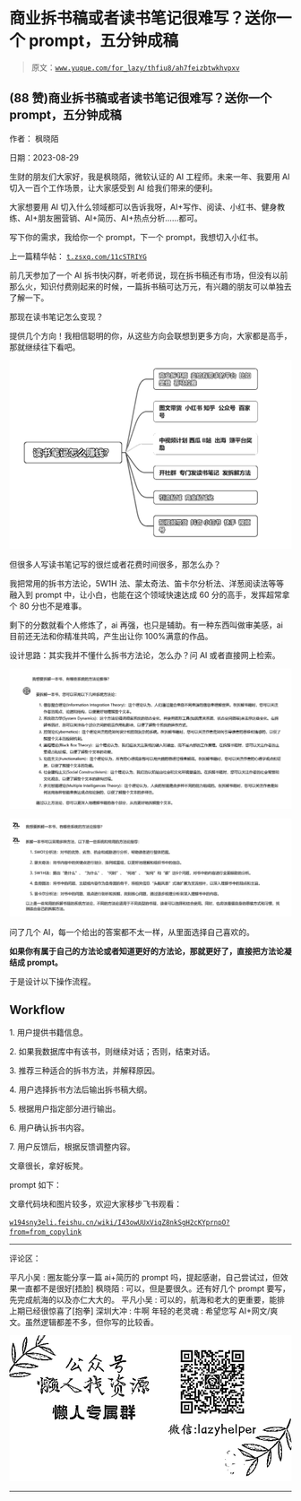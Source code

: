 # 商业拆书稿或者读书笔记很难写？送你一个 prompt，五分钟成稿

> 原文：[`www.yuque.com/for_lazy/thfiu8/ah7feizbtwkhvpxv`](https://www.yuque.com/for_lazy/thfiu8/ah7feizbtwkhvpxv)

## (88 赞)商业拆书稿或者读书笔记很难写？送你一个 prompt，五分钟成稿

作者： 枫晓陌

日期：2023-08-29

生财的朋友们大家好，我是枫晓陌，微软认证的 AI 工程师。未来一年、我要用 AI 切入一百个工作场景，让大家感受到 AI 给我们带来的便利。

大家想要用 AI 切入什么领域都可以告诉我呀，AI+写作、阅读、小红书、健身教练、AI+朋友圈营销、AI+简历、AI+热点分析……都可。

写下你的需求，我给你一个 prompt，下一个 prompt，我想切入小红书。

上一篇精华帖： [`t.zsxq.com/11cSTRIYG`](https://t.zsxq.com/11cSTRIYG)

前几天参加了一个 AI 拆书快闪群，听老师说，现在拆书稿还有市场，但没有以前那么火，知识付费刚起来的时候，一篇拆书稿可达万元，有兴趣的朋友可以单独去了解一下。

那现在读书笔记怎么变现？

提供几个方向！我相信聪明的你，从这些方向会联想到更多方向，大家都是高手，那就继续往下看吧。

![](img/e7b27554ff8cd20444ba3dbcd1b13a83.png)

但很多人写读书笔记写的很烂或者花费时间很多，那怎么办？

我把常用的拆书方法论，5W1H 法、蒙太奇法、笛卡尔分析法、洋葱阅读法等等融入到 prompt 中，让小白，也能在这个领域快速达成 60 分的高手，发挥超常拿个 80 分也不是难事。

剩下的分数就看个人修炼了，ai 再强，也只是辅助。有一种东西叫做审美感，ai 目前还无法和你精准共鸣，产生出让你 100%满意的作品。

设计思路：其实我并不懂什么拆书方法论，怎么办？问 AI 或者直接网上检索。

![](img/af638d10a0ada45c72cf9be79cf50eb0.png)

![](img/45f1ee24459233bfe1fb31dce4a4e998.png)

问了几个 AI，每一个给出的答案都不太一样，从里面选择自己喜欢的。

**如果你有属于自己的方法论或者知道更好的方法论，那就更好了，直接把方法论凝结成 prompt。**

于是设计以下操作流程。

## Workflow

1\. 用户提供书籍信息。

2\. 如果我数据库中有该书，则继续对话；否则，结束对话。

3\. 推荐三种适合的拆书方法，并解释原因。

4\. 用户选择拆书方法后输出拆书稿大纲。

5\. 根据用户指定部分进行输出。

6\. 用户确认拆书内容。

7\. 用户反馈后，根据反馈调整内容。

文章很长，拿好板凳。

prompt 如下：

文章代码块和图片较多，欢迎大家移步飞书观看：

[`w194sny3eli.feishu.cn/wiki/I43owUUxViqZ8nkSgH2cKYprnpO?from=from_copylink`](https://w194sny3eli.feishu.cn/wiki/I43owUUxViqZ8nkSgH2cKYprnpO?from=from_copylink)

* * *

评论区：

平凡小吴 : 圈友能分享一篇 ai+简历的 prompt 吗，提起感谢，自己尝试过，但效果一直都不是很好[捂脸]
枫晓陌 : 可以，但是要很久。还有好几个 prompt 要写，先完成航海的以及亦仁大大的。
平凡小吴 : 可以的，航海和老大的更重要，能排上期已经很惊喜了[抱拳]
深圳大冲 : 牛啊
年轻的老灵魂 : 希望您写 AI+网文/爽文。虽然逻辑都差不多，但你写的比较香。

![](img/1c37d505930596d12a88ab23e11aa07a.png)

* * *